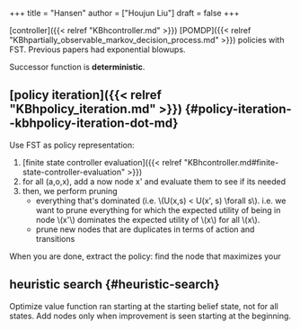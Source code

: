 +++
title = "Hansen"
author = ["Houjun Liu"]
draft = false
+++

[controller]({{< relref "KBhcontroller.md" >}}) [POMDP]({{< relref "KBhpartially_observable_markov_decision_process.md" >}}) policies with FST. Previous papers had exponential blowups.

Successor function is **deterministic**.


## [policy iteration]({{< relref "KBhpolicy_iteration.md" >}}) {#policy-iteration--kbhpolicy-iteration-dot-md}

Use FST as policy representation:

1.  [finite state controller evaluation]({{< relref "KBhcontroller.md#finite-state-controller-evaluation" >}})
2.  for all (a,o,x), add a now node x' and evaluate them to see if its needed
3.  then, we perform pruning
    -   everything that's dominated (i.e. \\(U(x,s) < U(x', s) \forall s\\). i.e. we want to prune everything for which the expected utility of being in node \\(x'\\) dominates the expected utility of \\(x\\) for all \\(x\\).
    -   prune new nodes that are duplicates in terms of action and transitions

When you are done, extract the policy: find the node that maximizes your


## heuristic search {#heuristic-search}

Optimize value function ran starting at the starting belief state, not for all states. Add nodes only when improvement is seen starting at the beginning.
